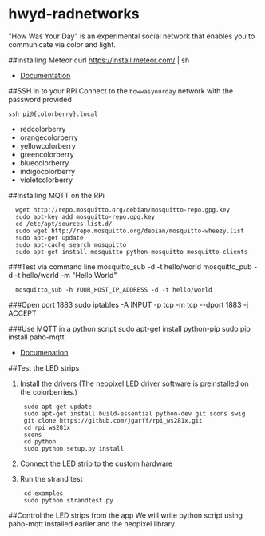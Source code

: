 # hwyd-radnetworks
"How Was Your Day" is an experimental social network that enables you to communicate via color and light.

##Installing Meteor
	curl https://install.meteor.com/ | sh
* [Documentation](https://www.meteor.com/install)


##SSH in to your RPi
Connect to the `howwasyourday` network with the password provided

	ssh pi@{colorberry}.local

	
* redcolorberry
* orangecolorberry
* yellowcolorberry
* greencolorberry
* bluecolorberry
* indigocolorberry
* violetcolorberry



##Installing MQTT on the RPi

	  wget http://repo.mosquitto.org/debian/mosquitto-repo.gpg.key
	  sudo apt-key add mosquitto-repo.gpg.key
	  cd /etc/apt/sources.list.d/
	  sudo wget http://repo.mosquitto.org/debian/mosquitto-wheezy.list
	  sudo apt-get update
	  sudo apt-cache search mosquitto
	  sudo apt-get install mosquitto python-mosquitto mosquitto-clients

###Test via command line
	  mosquitto_sub -d -t hello/world
	  mosquitto_pub -d -t hello/world -m "Hello World"
	  
	  mosquitto_sub -h YOUR_HOST_IP_ADDRESS -d -t hello/world

###Open port 1883
	  sudo iptables -A INPUT -p tcp -m tcp --dport 1883 -j ACCEPT

###Use MQTT in a python script
	sudo apt-get install python-pip
	sudo pip install paho-mqtt

* [Documenation](https://pypi.python.org/pypi/paho-mqtt)

##Test the LED strips
1. Install the drivers (The neopixel LED driver software is preinstalled on the colorberries.)

		sudo apt-get update
		sudo apt-get install build-essential python-dev git scons swig
		git clone https://github.com/jgarff/rpi_ws281x.git
		cd rpi_ws281x
		scons
		cd python
		sudo python setup.py install

		
2. Connect the LED strip to the custom hardware
3. Run the strand test

		cd examples
		sudo python strandtest.py
	
##Control the LED strips from the app
We will write python script using paho-mqtt installed earlier and the neopixel library. 
